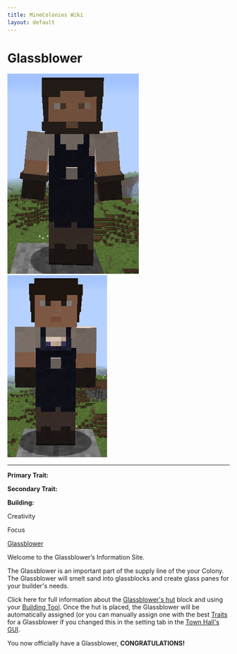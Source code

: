 ```yaml
---
title: MineColonies Wiki
layout: default
---
```

# Glassblower

<div class="infobox box text-center">
<img src="../../assets/images/workers/glassblower_m.png" alt="Glassblower Male" />&nbsp;&nbsp;&nbsp;<img src="../../assets/images/workers/glassblower_f.png" alt="Glassblower Female" />
<hr />
  <div class="row section-text text-left">
    <div class="col">
      <p><strong>Primary Trait:</strong></p>
      <p><strong>Secondary Trait:</strong></p>
      <p><strong>Building:</strong></p>
    </div>
    <div class="col">
      <p class="traitp">Creativity</p>
      <p class="traits">Focus</p>
      <p><a href="../buildings/bakery">Glassblower</a></p>
    </div>
  </div>
</div>

Welcome to the Glassblower’s Information Site.

The Glassblower is an important part of the supply line of the your Colony. The Glassblower will smelt sand into glassblocks and create glass panes for your builder's needs. 

Click here for full information about the [Glassblower's hut](../buildings/glassblower) block and using your [Building Tool](../items/buildingtool). Once the hut is placed, the Glassblower will be automatically assigned (or you can manually assign one with the best [Traits](../systems/workerinfo) for a Glassblower if you changed this in the setting tab in the [Town Hall's GUI](../../source/buildings/townhall).

You now officially have a Glassblower, **CONGRATULATIONS!**
